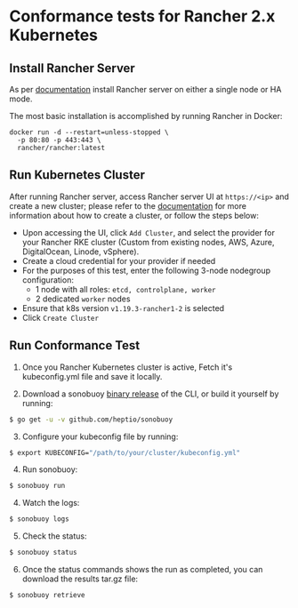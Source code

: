 # Conformance tests for Rancher 2.x Kubernetes

## Install Rancher Server

As per [documentation](https://rancher.com/docs/rancher/v2.x/en/installation/) install Rancher server on either a single node or HA mode.

The most basic installation is accomplished by running Rancher in Docker:
```
docker run -d --restart=unless-stopped \
  -p 80:80 -p 443:443 \
  rancher/rancher:latest
```

## Run Kubernetes Cluster

After running Rancher server, access Rancher server UI at `https://<ip>` and create a new cluster; please refer to the [documentation](https://rancher.com/docs/rancher/v2.x/en/quick-start-guide/deployment/quickstart-manual-setup/#4-create-the-cluster) for more information about how to create a cluster, or follow the steps below:

* Upon accessing the UI, click `Add Cluster`, and select the provider for your Rancher RKE cluster (Custom from existing nodes, AWS, Azure, DigitalOcean, Linode, vSphere). 
* Create a cloud credential for your provider if needed
* For the purposes of this test, enter the following 3-node nodegroup configuration:
  * 1 node with all roles: `etcd, controlplane, worker`
  * 2 dedicated `worker` nodes
* Ensure that k8s version `v1.19.3-rancher1-2` is selected
* Click `Create Cluster`

## Run Conformance Test

1. Once you Rancher Kubernetes cluster is active, Fetch it's kubeconfig.yml file and save it locally.

2. Download a sonobuoy [binary release](https://github.com/heptio/sonobuoy/releases) of the CLI, or build it yourself by running:
```sh
$ go get -u -v github.com/heptio/sonobuoy
```

3. Configure your kubeconfig file by running:
```sh
$ export KUBECONFIG="/path/to/your/cluster/kubeconfig.yml"
```

4. Run sonobuoy:
```sh
$ sonobuoy run
```

4. Watch the logs:
```sh
$ sonobuoy logs
```

5. Check the status:
```sh
$ sonobuoy status
```

6. Once the status commands shows the run as completed, you can download the results tar.gz file:
```sh
$ sonobuoy retrieve
```